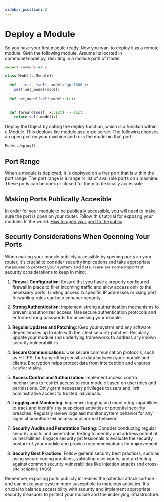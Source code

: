 ```yaml
---
sidebar_position: 2
---
```


# Deploy a Module

So you have your first module ready. Now you want to deploy it as a remote module.
Givin the following module. Assume its located in commune/model.py, resulting in a module path of model.




```python
import commune as c

class Model(c.Module):

  def __init__(self, model='gpt1000'):
    self.set_model(model)
  
  def set_model(self,model:str):
    ...
  
  def forward(self, x:dict) -> dict:
    return self.model(x)

```


Deploy the Object by calling the deploy function, which is a function within c.Module. This deploys the module as a grpc server. The following chooses an open port on your machine and runs the model on that port.

```python
Model.deploy()
```



## Port Range

When a module is deployed, it is deployed on a free port that is within the port range. The port range is a range or list of available ports on a machine. These ports can be open or closed for them to be locally accessible


## Making Ports Publically Accesible
In order for your module to be publically accessible, you will need to make sure the port is open on your router. Follow this tutorial for exposing your modules to the world.
[How to open your port to the public](https://nordvpn.com/blog/open-ports-on-router/#:~:text=Navigate%20to%20your%20router%27s%20configuration,the%20port%20to%20forward%20to.)


## Security Considerations When Openning Your Ports

When making your module publicly accessible by opening ports on your router, it's crucial to consider security implications and take appropriate measures to protect your system and data. Here are some important security considerations to keep in mind:

1. **Firewall Configuration**: Ensure that you have a properly configured firewall in place to filter incoming traffic and allow access only to the necessary ports. Limiting access to specific IP addresses or using port forwarding rules can help enhance security.

2. **Strong Authentication**: Implement strong authentication mechanisms to prevent unauthorized access. Use secure authentication protocols and enforce strong passwords for accessing your module.

3. **Regular Updates and Patching**: Keep your system and any software dependencies up to date with the latest security patches. Regularly update your module and underlying frameworks to address any known security vulnerabilities.

4. **Secure Communications**: Use secure communication protocols, such as HTTPS, for transmitting sensitive data between your module and clients. Encryption helps protect data from interception and ensures confidentiality.

5. **Access Control and Authorization**: Implement access control mechanisms to restrict access to your module based on user roles and permissions. Only grant necessary privileges to users and limit administrative access to trusted individuals.

6. **Logging and Monitoring**: Implement logging and monitoring capabilities to track and identify any suspicious activities or potential security breaches. Regularly review logs and monitor system behavior for any signs of unauthorized access or abnormal behavior.

7. **Security Audits and Penetration Testing**: Consider conducting regular security audits and penetration testing to identify and address potential vulnerabilities. Engage security professionals to evaluate the security posture of your module and provide recommendations for improvement.

8. **Security Best Practices**: Follow general security best practices, such as using secure coding practices, validating user inputs, and protecting against common security vulnerabilities like injection attacks and cross-site scripting (XSS).

Remember, exposing ports publicly increases the potential attack surface and can make your system more susceptible to malicious activities. It's crucial to balance accessibility with security and implement appropriate security measures to protect your module and the underlying infrastructure.


